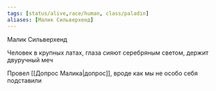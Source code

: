 ```yaml
---
tags: [status/alive,race/human, class/paladin]
aliases: [Малик Сильверхенд]
---
```


Малик Сильверхенд

Человек в крупных латах, глаза сияют серебряным светом, держит двуручный меч

Провел [[Допрос Малика|допрос]], вроде как мы не особо себя подставили
